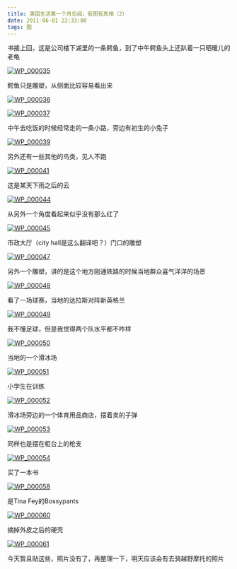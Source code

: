 ```yaml
---
title: 美国生活第一个月见闻，有图有真相（2）
date: 2011-06-01 22:33:00
tags: 图
---
```

书接上回，这是公司楼下湖里的一条鳄鱼，到了中午鳄鱼头上还趴着一只晒暖儿的老龟

[ ![WP_000035](http://hi.csdn.net/attachment/201106/1/0_1306938490lIaP.gif)](http://hi.csdn.net/attachment/201106/1/0_1306938488KhRn.gif)

鳄鱼只是雕塑，从侧面比较容易看出来

[ ![WP_000036](http://hi.csdn.net/attachment/201106/1/0_1306938495Bcxz.gif)](http://hi.csdn.net/attachment/201106/1/0_1306938493bAg5.gif)

[ ![WP_000037](http://hi.csdn.net/attachment/201106/1/0_1306938500eReT.gif)](http://hi.csdn.net/attachment/201106/1/0_1306938497qKz5.gif)

中午去吃饭的时候经常走的一条小路，旁边有初生的小兔子

[ ![WP_000039](http://hi.csdn.net/attachment/201106/1/0_1306938506T0Rt.gif)](http://hi.csdn.net/attachment/201106/1/0_1306938504liMg.gif)

另外还有一些其他的鸟类，见人不跑

[ ![WP_000041](http://hi.csdn.net/attachment/201106/1/0_1306938511b04B.gif)](http://hi.csdn.net/attachment/201106/1/0_1306938509DdMn.gif)

这是某天下雨之后的云

[ ![WP_000044](http://hi.csdn.net/attachment/201106/1/0_1306938515EoEw.gif)](http://hi.csdn.net/attachment/201106/1/0_13069385141BMS.gif)

从另外一个角度看起来似乎没有那么红了

[ ![WP_000045](http://hi.csdn.net/attachment/201106/1/0_1306938519G5I5.gif)](http://hi.csdn.net/attachment/201106/1/0_13069385181gDz.gif)

市政大厅（city hall是这么翻译吧？）门口的雕塑

[ ![WP_000047](http://hi.csdn.net/attachment/201106/1/0_1306938524eJI4.gif)](http://hi.csdn.net/attachment/201106/1/0_1306938522css7.gif)

另外一个雕塑，讲的是这个地方刚通铁路的时候当地群众喜气洋洋的场景

[ ![WP_000048](http://hi.csdn.net/attachment/201106/1/0_1306938530d0Wm.gif)](http://hi.csdn.net/attachment/201106/1/0_130693852705VT.gif)

看了一场球赛，当地的达拉斯对阵新英格兰

[ ![WP_000049](http://hi.csdn.net/attachment/201106/1/0_1306938536lNkJ.gif)](http://hi.csdn.net/attachment/201106/1/0_1306938534vpkX.gif)

我不懂足球，但是我觉得两个队水平都不咋样

[ ![WP_000050](http://hi.csdn.net/attachment/201106/1/0_1306938541q7tt.gif)](http://hi.csdn.net/attachment/201106/1/0_1306938539SR78.gif)

当地的一个滑冰场

[ ![WP_000051](http://hi.csdn.net/attachment/201106/1/0_1306938546L0cL.gif)](http://hi.csdn.net/attachment/201106/1/0_1306938544dYYD.gif)

小学生在训练

[ ![WP_000052](http://hi.csdn.net/attachment/201106/1/0_130693855193lZ.gif)](http://hi.csdn.net/attachment/201106/1/0_1306938549UPM0.gif)

滑冰场旁边的一个体育用品商店，摆着卖的子弹

[![WP_000053](http://images.cnblogs.com/cnblogs_com/cuipengfei/201106/201106012224063306.jpg) ](http://images.cnblogs.com/cnblogs_com/cuipengfei/201106/201106012224036111.jpg)

同样也是摆在柜台上的枪支

[![WP_000054](http://images.cnblogs.com/cnblogs_com/cuipengfei/201106/201106012224131990.jpg) ](http://images.cnblogs.com/cnblogs_com/cuipengfei/201106/201106012224107860.jpg)

买了一本书

[![WP_000058](http://images.cnblogs.com/cnblogs_com/cuipengfei/201106/201106012224195998.jpg) ](http://images.cnblogs.com/cnblogs_com/cuipengfei/201106/201106012224164135.jpg)

是Tina Fey的Bossypants

[![WP_000060](http://images.cnblogs.com/cnblogs_com/cuipengfei/201106/201106012224254814.jpg) ](http://images.cnblogs.com/cnblogs_com/cuipengfei/201106/201106012224228176.jpg)

摘掉外皮之后的硬壳

[ ![WP_000061](http://hi.csdn.net/attachment/201106/1/0_1306938581pPR6.gif)](http://blog.csdn.net/cuipengfei1/)

今天暂且贴这些，照片没有了，再整理一下，明天应该会有去骑越野摩托的照片



